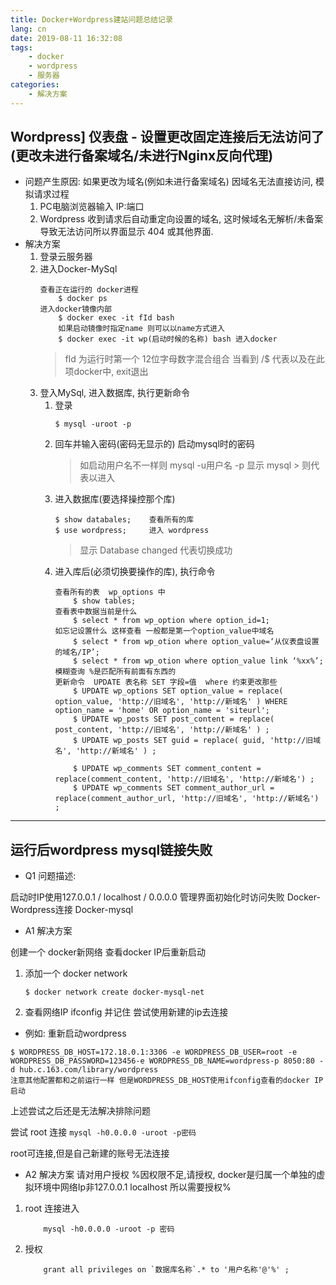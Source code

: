 ```yaml
---
title: Docker+Wordpress建站问题总结记录
lang: cn
date: 2019-08-11 16:32:08
tags:
    - docker
    - wordpress
    - 服务器
categories:
    - 解决方案
---
```



## Wordpress] 仪表盘 - 设置更改固定连接后无法访问了 (更改未进行备案域名/未进行Nginx反向代理)
- 问题产生原因: 如果更改为域名(例如未进行备案域名) 因域名无法直接访问, 模拟请求过程
    1. PC电脑浏览器输入 IP:端口  
    2. Wordpress 收到请求后自动重定向设置的域名, 这时候域名无解析/未备案导致无法访问所以界面显示 404 或其他界面.
- 解决方案
    1. 登录云服务器
    2. 进入Docker-MySql
        ```
        查看正在运行的 docker进程
            $ docker ps 
        进入docker镜像内部
            $ docker exec -it fId bash
            如果启动镜像时指定name 则可以以name方式进入
            $ docker exec -it wp(启动时候的名称) bash 进入docker
        ```
        > fId 为运行时第一个 12位字母数字混合组合
        > 当看到 /$ 代表以及在此项docker中, exit退出
    3. 登入MySql, 进入数据库, 执行更新命令
        1. 登录
            ``` shell
            $ mysql -uroot -p 
            ```
        2. 回车并输入密码(密码无显示的) 启动mysql时的密码 
            > 如启动用户名不一样则 mysql -u用户名 -p 
            > 显示 mysql > 则代表以进入
        3. 进入数据库(要选择操控那个库)
            ``` shell
            $ show databales;    查看所有的库
            $ use wordpress;     进入 wordpress 
            ```
            > 显示 Database changed 代表切换成功
        4. 进入库后(必须切换要操作的库), 执行命令
            ``` shell
            查看所有的表  wp_options 中
                $ show tables;   
            查看表中数据当前是什么
                $ select * from wp_option where option_id=1;
            如忘记设置什么 这样查看 一般都是第一个option_value中域名 
                $ select * from wp_otion where option_value=‘从仪表盘设置的域名/IP’;
                $ select * from wp_otion where option_value link ‘%xx%’;   模糊查询 %是匹配所有前面有东西的
            更新命令  UPDATE 表名称 SET 字段=值  where 约束更改那些
                $ UPDATE wp_options SET option_value = replace( option_value, 'http://旧域名', 'http://新域名' ) WHERE option_name = 'home' OR option_name = 'siteurl';
                $ UPDATE wp_posts SET post_content = replace( post_content, 'http://旧域名', 'http://新域名' ) ;
                $ UPDATE wp_posts SET guid = replace( guid, 'http://旧域名', 'http://新域名' ) ;

                $ UPDATE wp_comments SET comment_content = replace(comment_content, 'http://旧域名', 'http://新域名') ;
                $ UPDATE wp_comments SET comment_author_url = replace(comment_author_url, 'http://旧域名', 'http://新域名') ;
            ```


---

## 运行后wordpress mysql链接失败 

- Q1 问题描述:

启动时IP使用127.0.0.1 / localhost / 0.0.0.0 管理界面初始化时访问失败
Docker-Wordpress连接 Docker-mysql


- A1 解决方案

创建一个 docker新网络 查看docker IP后重新启动

1. 添加一个 docker network 
    ```
    $ docker network create docker-mysql-net
    ```
2. 查看网络IP ifconfig 并记住 尝试使用新建的ip去连接



- 例如: 重新启动wordpress

``` docker
$ WORDPRESS_DB_HOST=172.18.0.1:3306 -e WORDPRESS_DB_USER=root -e WORDPRESS_DB_PASSWORD=123456-e WORDPRESS_DB_NAME=wordpress-p 8050:80 -d hub.c.163.com/library/wordpress  
注意其他配置都和之前运行一样 但是WORDPRESS_DB_HOST使用ifconfig查看的docker IP 启动
```


上述尝试之后还是无法解决排除问题

尝试 root 连接
    ```
        mysql -h0.0.0.0 -uroot -p密码
    ```

root可连接,但是自己新建的账号无法连接

- A2 解决方案
请对用户授权 %因权限不足,请授权, docker是归属一个单独的虚拟环境中网络Ip非127.0.0.1 localhost 所以需要授权%

1. root 连接进入
    ```
        mysql -h0.0.0.0 -uroot -p 密码
    ```
2. 授权
    ```
        grant all privileges on `数据库名称`.* to '用户名称'@'%' ;
    ```
